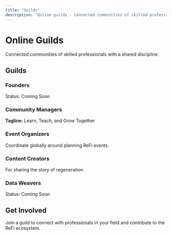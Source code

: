```yaml
---
title: "Guilds"
description: "Online guilds - Connected communities of skilled professionals with shared disciplines"
---
```


# Online Guilds

Connected communities of skilled professionals with a shared discipline.

## Guilds

### Founders
Status: Coming Soon

### Community Managers
**Tagline:** Learn, Teach, and Grow Together

### Event Organizers
Coordinate globally around planning ReFi events.

### Content Creators
For sharing the story of regeneration.

### Data Weavers
Status: Coming Soon

## Get Involved

Join a guild to connect with professionals in your field and contribute to the ReFi ecosystem.

